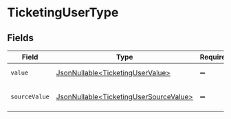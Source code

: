 # TicketingUserType


## Fields

| Field                                                                                          | Type                                                                                           | Required                                                                                       | Description                                                                                    | Example                                                                                        |
| ---------------------------------------------------------------------------------------------- | ---------------------------------------------------------------------------------------------- | ---------------------------------------------------------------------------------------------- | ---------------------------------------------------------------------------------------------- | ---------------------------------------------------------------------------------------------- |
| `value`                                                                                        | [JsonNullable\<TicketingUserValue>](../../models/components/TicketingUserValue.md)             | :heavy_minus_sign:                                                                             | The type of the user.                                                                          | agent                                                                                          |
| `sourceValue`                                                                                  | [JsonNullable\<TicketingUserSourceValue>](../../models/components/TicketingUserSourceValue.md) | :heavy_minus_sign:                                                                             | The source value of the user type.                                                             | Live                                                                                           |